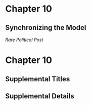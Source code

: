 # Chapter 10


## Synchronizing the Model

*Rare Political Post*


# Chapter 10

## Supplemental Titles

## Supplemental Details 


